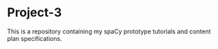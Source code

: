 # Project-3
This is a repository containing my spaCy prototype tutorials and content plan specifications.

